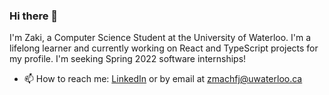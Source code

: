 ### Hi there 👋

I'm Zaki, a Computer Science Student at the University of Waterloo. I'm a lifelong learner and currently working on React and TypeScript projects for my profile. I'm seeking Spring 2022 software internships!

- 📫 How to reach me: <a href="http://linkedin.com/in/zaki-machfj" target="_blank">LinkedIn</a> or by email at <a href="mailto:zmachfj@uwaterloo.ca">zmachfj@uwaterloo.ca</a>
